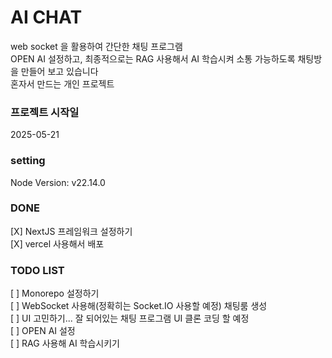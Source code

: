 # AI CHAT
web socket 을 활용하여 간단한 채팅 프로그램   
OPEN AI 설정하고, 최종적으로는 RAG 사용해서 AI 학습시켜 소통 가능하도록 채팅방을 만들어 보고 있습니다  
혼자서 만드는 개인 프로젝트

### 프로젝트 시작일
2025-05-21

### setting   
Node Version: v22.14.0   

### DONE
[X] NextJS 프레임워크 설정하기   
[X] vercel 사용해서 배포

### TODO LIST
[ ] Monorepo 설정하기   
[ ] WebSocket 사용해(정확히는 Socket.IO 사용할 예정) 채팅룸 생성   
[ ] UI 고민하기... 잘 되어있는 채팅 프로그램 UI 클론 코딩 할 예정   
[ ] OPEN AI 설정   
[ ] RAG 사용해 AI 학습시키기   
